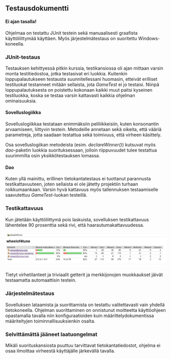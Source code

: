 ## Testausdokumentti

#### Ei ajan tasalla!

Ohjelmaa on testattu JUnit testein sekä manuaalisesti graafista käyttöliittymää käyttäen. Myös järjestelmätestaus on suoritettu Windows-koneella.

### JUnit-testaus

Testauksen kehittyessä pitkin kurssia, testikansiossa oli ajan mittaan varsin monta testitiedostoa, jotka testasivat eri luokkia. Kuitenkin loppupalautukseen testausta suunnitellessani
huomasin, etteivät erilliset testiluokat testanneet mitään sellaista, jota <em>GameTest</em> ei jo testaisi. Niinpä loppupalautuksesta on poistettu kokonaan kaikki muut paitsi
kyseinen testiluokka, koska se testaa varsin kattavasti kaikkia ohjelman ominaisuuksia.

#### Sovelluslogiikka

Sovelluslogiikkaa testataan enimmäksiin peliliikkeisiin, kuten konsonantin arvaamiseen, liittyvin testein. Metodeille annetaan sekä oikeita, että vääriä parametreja, jotta
saadaan testattua sekä toimivuus, että virheen käsittely.

Osa sovelluslogiikan metodeista (esim. <em>declareWinner()</em>) kutsuvat myös <em>dao</em>-paketin luokkia suorituksessaan, jolloin riippuvuudet tulee testattua suurimmilta osin
yksikkötestauksen lomassa.

#### Dao

Kuten yllä mainittu, erillinen tietokantatestaus ei tuottanut parannusta testikattavuuteen, joten sellaista ei ole jätetty projektiin turhaan roikkumaankaan. Varsin hyvä
kattavuus myös tallennuksen testaamiselle saavutettuu <em>GameTest</em>-luokan testeillä.

### Testikattavuus

Kun jätetään käyttöliittymä pois laskuista, sovelluksen testikattavuus lähentelee 90 prosenttia sekä rivi, että haarautumakattavuudessa.

![jacoco](https://github.com/ellikiiski/Ohjelmistotekniikka-2020/blob/main/kuvat/testiraportti.JPG)

Tietyt virhetilanteet ja triviaalit getterit ja merkkijonojen muokkaukset jäivät testaamatta automaattisin testein.

### Järjestelmätestaus

Sovelluksen lataamista ja suorittamista on testattu valitettavasti vain yhdellä tietokoneella. Ohjelman suorittaminen on onnistunut moitteetta käyttöohjeen
opastamalla tavalla niin konfiguraatioiden kuin määrittelydokumentissa määriteltyjen toiminnallisuuksienkin osalta.

### Selvittämättä jääneet laatuongelmat

Mikäli suorituskansiosta puuttuu tarvittavat tietokantatiedostot, ohjelma ei osaa ilmoittaa virheestä käyttäjälle järkevällä tavalla.
